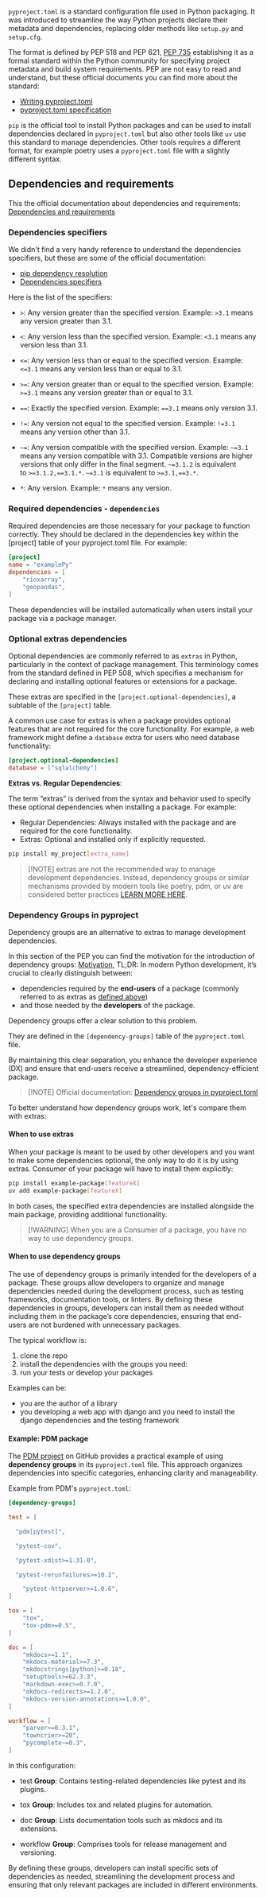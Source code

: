 
`pyproject.toml` is a standard configuration file used in Python packaging. It was introduced to streamline the way Python projects declare their metadata and dependencies, replacing older methods like `setup.py` and `setup.cfg`.


The format is defined by PEP 518 and PEP 621, [PEP 735](https://peps.python.org/pep-0735/) establishing it as a formal standard within the Python community for specifying project metadata and build system requirements. PEP are not easy to read and understand, but these official documents you can find more about the standard:

* [Writing pyproject.toml](https://packaging.python.org/en/latest/guides/writing-pyproject-toml/)
* [pyproject.toml specification](https://packaging.python.org/en/latest/specifications/pyproject-toml/)

`pip` is the official tool to install Python packages and can be used to install dependencies declared in `pyproject.toml` but also other tools like `uv` use this standard to manage dependencies. Other tools requires a different format, for example poetry uses a `pyproject.toml` file with a slightly different syntax.


## Dependencies and requirements

This the official documentation about dependencies and requirements: [Dependencies and requirements](https://packaging.python.org/en/latest/guides/writing-pyproject-toml/#dependencies-and-requirements)

### Dependencies specifiers

We didn't find a very handy reference to understand the dependencies specifiers, but these are some of the official documentation: 

* [pip dependency resolution](https://pip.pypa.io/en/stable/topics/dependency-resolution/)
* [Dependencies specifiers](https://packaging.python.org/en/latest/specifications/dependency-specifiers/#dependency-specifiers)

Here is the list of the specifiers:

* `>`: Any version greater than the specified version. Example: `>3.1` means any version greater than 3.1.

* `<`: Any version less than the specified version. Example: `<3.1` means any version less than 3.1.

* `<=`: Any version less than or equal to the specified version. Example: `<=3.1` means any version less than or equal to 3.1.

* `>=`: Any version greater than or equal to the specified version. Example: `>=3.1` means any version greater than or equal to 3.1.

* `==`: Exactly the specified version. Example: `==3.1` means only version 3.1.

* `!=`: Any version not equal to the specified version. Example: `!=3.1` means any version other than 3.1.

* `~=`: Any version compatible with the specified version. Example: `~=3.1` means any version compatible with 3.1. Compatible versions are higher versions that only differ in the final segment. `~=3.1.2` is equivalent to `>=3.1.2,==3.1.*`. `~=3.1` is equivalent to `>=3.1,==3.*`.

* `*`: Any version. Example: `*` means any version.




### Required dependencies - `dependencies`

Required dependencies are those necessary for your package to function correctly. They should be declared in the dependencies key within the [project] table of your pyproject.toml file. For example:

```toml
[project]
name = "examplePy"
dependencies = [
    "rioxarray",
    "geopandas",
]
```

These dependencies will be installed automatically when users install your package via a package manager.



### Optional extras dependencies

Optional dependencies are commonly referred to as `extras` in Python, particularly in the context of package management. This terminology comes from the standard defined in PEP 508, which specifies a mechanism for declaring and installing optional features or extensions for a package. 

These extras are specified in the `[project.optional-dependencies]`, a subtable of the `[project]` table.

A common use case for extras is when a package provides optional features that are not required for the core functionality. For example, a web framework might define a `database` extra for users who need database functionality:

```toml
[project.optional-dependencies]
database = ["sqlalchemy"]
```

**Extras vs. Regular Dependencies**: 

The term “extras” is derived from the syntax and behavior used to specify these optional dependencies when installing a package. For example:

* Regular Dependencies: Always installed with the package and are required for the core functionality.
* Extras: Optional and installed only if explicitly requested.

```bash
pip install my_project[extra_name]
```

> [!NOTE] extras are not the recommended way to manage development dependencies. Instead, dependency groups or similar mechanisms provided by modern tools like poetry, pdm, or uv are considered better practices [LEARN MORE HERE](#dependency-groups-in-pyproject). 


### Dependency Groups in pyproject

Dependency groups are an alternative to extras to manage development dependencies.

In this section of the PEP you can find the motivation for the introduction of dependency groups: [Motivation](https://peps.python.org/pep-0735/#motivation), TL;DR: In modern Python development, it’s crucial to clearly distinguish between:

* dependencies required by the **end-users** of a package (commonly referred to as extras as [defined above](#optional-extras-dependencies))
* and those needed by the **developers** of the package. 

Dependency groups offer a clear solution to this problem.

They are defined in the `[dependency-groups]` table of the `pyproject.toml` file.


By maintaining this clear separation, you enhance the developer experience (DX) and ensure that end-users receive a streamlined, dependency-efficient package.

> [!NOTE] Official documentation: [Dependency groups in pyproject.toml](https://peps.python.org/pep-0735)

To better understand how dependency groups work, let's compare them with extras:

#### When to use extras

When your package is meant to be used by other developers and you want to make some dependencies optional, the only way to do it is by using extras. Consumer of your package will have to install them explicitly:

```bash
pip install example-package[featureX]
uv add example-package[featureX]
```

In both cases, the specified extra dependencies are installed alongside the main package, providing additional functionality.

> [!WARNING] When you are a Consumer of a package, you have no way to use dependency groups.

#### When to use dependency groups

The use of dependency groups is primarily intended for the developers of a package. These groups allow developers to organize and manage dependencies needed during the development process, such as testing frameworks, documentation tools, or linters. By defining these dependencies in groups, developers can install them as needed without including them in the package’s core dependencies, ensuring that end-users are not burdened with unnecessary packages.

The typical workflow is:

1. clone the repo
2. install the dependencies with the groups you need:
3. run your tests or develop your packages

Examples can be:
* you are the author of a library
* you developing a web app with django and you need to install the django dependencies and the testing framework

#### Example: PDM package

The [PDM project](https://github.com/pdm-project/pdm) on GitHub provides a practical example of using **dependency groups** in its `pyproject.toml` file. This approach organizes dependencies into specific categories, enhancing clarity and manageability.

Example from PDM's `pyproject.toml`:

```toml
[dependency-groups]

test = [

  "pdm[pytest]",

  "pytest-cov",

  "pytest-xdist>=1.31.0",

  "pytest-rerunfailures>=10.2",

    "pytest-httpserver>=1.0.6",
]

tox = [
    "tox",
    "tox-pdm>=0.5",
]

doc = [
    "mkdocs>=1.1",
    "mkdocs-material>=7.3",
    "mkdocstrings[python]>=0.18",
    "setuptools>=62.3.3",
    "markdown-exec>=0.7.0",
    "mkdocs-redirects>=1.2.0",
    "mkdocs-version-annotations>=1.0.0",
]

workflow = [
    "parver>=0.3.1",
    "towncrier>=20",
    "pycomplete~=0.3",
]
```

In this configuration:

- test **Group**: Contains testing-related dependencies like pytest and its plugins.

- tox **Group**: Includes tox and related plugins for automation.

- doc **Group**: Lists documentation tools such as mkdocs and its extensions.

- workflow **Group**: Comprises tools for release management and versioning.

By defining these groups, developers can install specific sets of dependencies as needed, streamlining the development process and ensuring that only relevant packages are included in different environments.

